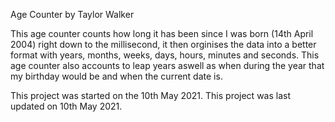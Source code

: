 Age Counter by Taylor Walker

This age counter counts how long it has been since I was born (14th April 2004) right down to the millisecond, it then orginises the data into a better format with years, months, weeks, days, hours, minutes and seconds.
This age counter also accounts to leap years aswell as when during the year that my birthday would be and when the current date is.

This project was started on the 10th May 2021.
This project was last updated on 10th May 2021.

